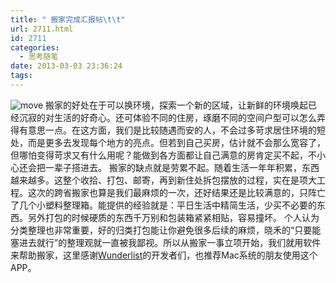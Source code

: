 ```yaml
---
title: " 搬家完成汇报帖\t\t"
url: 2711.html
id: 2711
categories:
  - 思考随笔
date: 2013-03-03 23:36:24
tags:
---
```


![](../../../images/2013/03/move-600x213.jpg "move") 搬家的好处在于可以换环境，探索一个新的区域，让新鲜的环境唤起已经沉寂的对生活的好奇心。还可体验不同的住房，琢磨不同的空间户型可以怎么弄得有意思一点。在这方面，我们是比较随遇而安的人，不会过多苛求居住环境的短处，而是更多去发现每个地方的亮点。但若到自己买房，估计就不会那么宽容了，但哪怕变得苛求又有什么用呢？能做到各方面都让自己满意的房肯定买不起，不小心还会把一辈子搭进去。 搬家的缺点就是劳累不起。随着生活一年年积累，东西越来越多。这整个收拾、打包、邮寄，再到新住处拆包摆放的过程，实在是项大工程。这次的跨省搬家也算是我们最麻烦的一次，还好结果还是比较满意的，只阵亡了几个小塑料整理箱。能提供的经验就是：平日生活中精简生活，少买不必要的东西。另外打包的时候硬质的东西千万别和包装箱紧紧相贴，容易撞坏。 个人认为分类整理也非常重要，好的归类打包能让你避免很多后续的麻烦，晓禾的“只要能塞进去就行”的整理观就一直被我鄙视。所以从搬家一事立项开始，我们就用软件来帮助搬家，这里感谢[Wunderlist](https://itunes.apple.com/cn/app/wunderlist/id406644151?mt=8 "wunderlist")的开发者们，也推荐Mac系统的朋友使用这个APP。